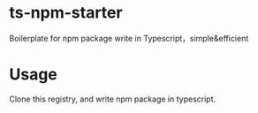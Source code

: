 # ts-npm-starter

Boilerplate for npm package write in Typescript，simple&amp;efficient

# Usage

Clone this registry, and write npm package in typescript.

